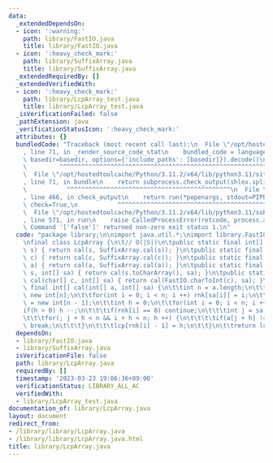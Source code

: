 ```yaml
---
data:
  _extendedDependsOn:
  - icon: ':warning:'
    path: library/FastIO.java
    title: library/FastIO.java
  - icon: ':heavy_check_mark:'
    path: library/SuffixArray.java
    title: library/SuffixArray.java
  _extendedRequiredBy: []
  _extendedVerifiedWith:
  - icon: ':heavy_check_mark:'
    path: library/LcpArray_test.java
    title: library/LcpArray_test.java
  _isVerificationFailed: false
  _pathExtension: java
  _verificationStatusIcon: ':heavy_check_mark:'
  attributes: {}
  bundledCode: "Traceback (most recent call last):\n  File \"/opt/hostedtoolcache/Python/3.11.2/x64/lib/python3.11/site-packages/onlinejudge_verify/documentation/build.py\"\
    , line 71, in _render_source_code_stat\n    bundled_code = language.bundle(stat.path,\
    \ basedir=basedir, options={'include_paths': [basedir]}).decode()\n          \
    \         ^^^^^^^^^^^^^^^^^^^^^^^^^^^^^^^^^^^^^^^^^^^^^^^^^^^^^^^^^^^^^^^^^^^^^^^^^^^^^^^^^\n\
    \  File \"/opt/hostedtoolcache/Python/3.11.2/x64/lib/python3.11/site-packages/onlinejudge_verify/languages/user_defined.py\"\
    , line 71, in bundle\n    return subprocess.check_output(shlex.split(command))\n\
    \           ^^^^^^^^^^^^^^^^^^^^^^^^^^^^^^^^^^^^^^^^^^^^^\n  File \"/opt/hostedtoolcache/Python/3.11.2/x64/lib/python3.11/subprocess.py\"\
    , line 466, in check_output\n    return run(*popenargs, stdout=PIPE, timeout=timeout,\
    \ check=True,\n           ^^^^^^^^^^^^^^^^^^^^^^^^^^^^^^^^^^^^^^^^^^^^^^^^^^^^^^^^^\n\
    \  File \"/opt/hostedtoolcache/Python/3.11.2/x64/lib/python3.11/subprocess.py\"\
    , line 571, in run\n    raise CalledProcessError(retcode, process.args,\nsubprocess.CalledProcessError:\
    \ Command '['false']' returned non-zero exit status 1.\n"
  code: "package library;\n\nimport java.util.*;\nimport library.FastIO;\nimport library.SuffixArray;\n\
    \nfinal class LcpArray {\n\t// O(|S|)\n\tpublic static final int[] cal(String\
    \ s) { return cal(s, SuffixArray.cal(s)); }\n\tpublic static final int[] cal(char[]\
    \ c) { return cal(c, SuffixArray.cal(c)); }\n\tpublic static final int[] cal(int[]\
    \ a) { return cal(a, SuffixArray.cal(a)); }\n\tpublic static final int[] cal(String\
    \ s, int[] sa) { return cal(s.toCharArray(), sa); }\n\tpublic static final int[]\
    \ cal(char[] c, int[] sa) { return cal(FastIO.charToInt(c), sa); }\n\tpublic static\
    \ final int[] cal(int[] a, int[] sa) {\n\t\tint n = a.length;\n\t\tint rnk[] =\
    \ new int[n];\n\t\tfor(int i = 0; i < n; i ++) rnk[sa[i]] = i;\n\t\tint[] lcp\
    \ = new int[n - 1];\n\t\tint h = 0;\n\t\tfor(int i = 0; i < n; i ++) {\n\t\t\t\
    if(h > 0) h --;\n\t\t\tif(rnk[i] == 0) continue;\n\t\t\tint j = sa[rnk[i] - 1];\n\
    \t\t\tfor(; j + h < n && i + h < n; h ++) {\n\t\t\t\tif(a[j + h] != a[i + h])\
    \ break;\n\t\t\t}\n\t\t\tlcp[rnk[i] - 1] = h;\n\t\t}\n\t\treturn lcp;\n\t}\n}"
  dependsOn:
  - library/FastIO.java
  - library/SuffixArray.java
  isVerificationFile: false
  path: library/LcpArray.java
  requiredBy: []
  timestamp: '2023-03-23 19:06:36+09:00'
  verificationStatus: LIBRARY_ALL_AC
  verifiedWith:
  - library/LcpArray_test.java
documentation_of: library/LcpArray.java
layout: document
redirect_from:
- /library/library/LcpArray.java
- /library/library/LcpArray.java.html
title: library/LcpArray.java
---
```

